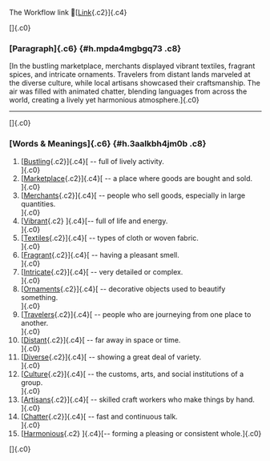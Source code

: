The Workflow link
👏[[Link](https://www.google.com/url?q=http://www.google.com&sa=D&source=editors&ust=1761278481202729&usg=AOvVaw2MDb0OiZ0J6z6TLBo5Az6C){.c2}]{.c4}

[]{.c0}

### [Paragraph]{.c6} {#h.mpda4mgbgq73 .c8}

[In the bustling marketplace, merchants displayed vibrant textiles,
fragrant spices, and intricate ornaments. Travelers from distant lands
marveled at the diverse culture, while local artisans showcased their
craftsmanship. The air was filled with animated chatter, blending
languages from across the world, creating a lively yet harmonious
atmosphere.]{.c0}

------------------------------------------------------------------------

[]{.c0}

### [Words & Meanings]{.c6} {#h.3aalkbh4jm0b .c8}

1.  [[Bustling](https://www.google.com/url?q=http://www.google.com&sa=D&source=editors&ust=1761278481203869&usg=AOvVaw1fALnJLv3czDq_gtcmIVtN){.c2}]{.c4}[ --
    full of lively activity.\
    ]{.c0}
2.  [[Marketplace](https://www.google.com/url?q=http://www.google.com&sa=D&source=editors&ust=1761278481204088&usg=AOvVaw3ZVIY2hedBe_vx3ve-CdjF){.c2}]{.c4}[ --
    a place where goods are bought and sold.\
    ]{.c0}
3.  [[Merchants](https://www.google.com/url?q=http://www.google.com&sa=D&source=editors&ust=1761278481204297&usg=AOvVaw1sySDfnC4GPO0Qd80XfOzT){.c2}]{.c4}[ --
    people who sell goods, especially in large quantities.\
    ]{.c0}
4.  [[Vibrant](https://www.google.com/url?q=http://www.google.com&sa=D&source=editors&ust=1761278481204523&usg=AOvVaw0rQAMPbRNuM2HGslqdolzF){.c2}
    ]{.c4}[-- full of life and energy.\
    ]{.c0}
5.  [[Textiles](https://www.google.com/url?q=http://www.google.com&sa=D&source=editors&ust=1761278481204705&usg=AOvVaw1cIoGeYB3FobnbdmzET0wN){.c2}]{.c4}[ --
    types of cloth or woven fabric.\
    ]{.c0}
6.  [[Fragrant](https://www.google.com/url?q=http://www.google.com&sa=D&source=editors&ust=1761278481204881&usg=AOvVaw3Jt6uDePaMnw8vub_XwTlw){.c2}]{.c4}[ --
    having a pleasant smell.\
    ]{.c0}
7.  [[Intricate](https://www.google.com/url?q=http://www.google.com&sa=D&source=editors&ust=1761278481205067&usg=AOvVaw1TTLMe-yZ_T_kbt7JxSskW){.c2}]{.c4}[ --
    very detailed or complex.\
    ]{.c0}
8.  [[Ornaments](https://www.google.com/url?q=http://www.google.com&sa=D&source=editors&ust=1761278481205273&usg=AOvVaw1M7_pNDxmjNcXBh2cD7xJ_){.c2}]{.c4}[ --
    decorative objects used to beautify something.\
    ]{.c0}
9.  [[Travelers](https://www.google.com/url?q=http://www.google.com&sa=D&source=editors&ust=1761278481205560&usg=AOvVaw1fKmXIDO92VHRjKi18x0qe){.c2}]{.c4}[ --
    people who are journeying from one place to another.\
    ]{.c0}
10. [[Distant](https://www.google.com/url?q=http://www.google.com&sa=D&source=editors&ust=1761278481205735&usg=AOvVaw1ze3BRKabHxfyuQ8pUAMNC){.c2}]{.c4}[ --
    far away in space or time.\
    ]{.c0}
11. [[Diverse](https://www.google.com/url?q=http://www.google.com&sa=D&source=editors&ust=1761278481205917&usg=AOvVaw2C3QFi83YRPx-neQT17eUQ){.c2}]{.c4}[ --
    showing a great deal of variety.\
    ]{.c0}
12. [[Culture](https://www.google.com/url?q=http://www.google.com&sa=D&source=editors&ust=1761278481206130&usg=AOvVaw0JAhG_-Kz3-7m1akyqoD-O){.c2}]{.c4}[ --
    the customs, arts, and social institutions of a group.\
    ]{.c0}
13. [[Artisans](https://www.google.com/url?q=http://www.google.com&sa=D&source=editors&ust=1761278481206390&usg=AOvVaw1Ju89rHLPJxJ5SBMq5vAsb){.c2}]{.c4}[ --
    skilled craft workers who make things by hand.\
    ]{.c0}
14. [[Chatter](https://www.google.com/url?q=http://www.google.com&sa=D&source=editors&ust=1761278481206627&usg=AOvVaw3W37lbg4ipUQQTW8XWbn2-){.c2}]{.c4}[ --
    fast and continuous talk.\
    ]{.c0}
15. [[Harmonious](https://www.google.com/url?q=http://www.google.com&sa=D&source=editors&ust=1761278481206861&usg=AOvVaw1RIrjsXlsHEmOrm9EfNLy5){.c2}
    ]{.c4}[-- forming a pleasing or consistent whole.]{.c0}

[]{.c0}
